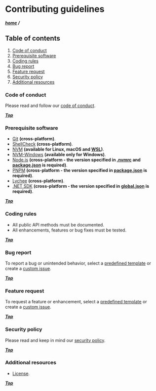 # Contributing guidelines

***[home](./readme.md) /***

## Table of contents

1. [Code of conduct](#code-of-conduct)
2. [Prerequisite software](#prerequisite-software)
3. [Coding rules](#coding-rules)
4. [Bug report](#bug-report)
5. [Feature request](#feature-request)
6. [Security policy](#security-policy)
7. [Additional resources](#additional-resources)

### Code of conduct

Please read and follow our [code of conduct](./code-of-conduct.md).

***[Top](#contributing-guidelines)***

### Prerequisite software

- [Git](https://git-scm.com) **(cross-platform)**.
- [ShellCheck](https://github.com/koalaman/shellcheck) **(cross-platform)**.
- [NVM](https://github.com/nvm-sh/nvm) **(available for Linux, macOS and [WSL](https://learn.microsoft.com/en-us/windows/wsl/install))**.
- [NVM-Windows](https://github.com/coreybutler/nvm-windows) **(available only for Windows)**.
- [Node.js](https://nodejs.org/en) **(cross-platform - the version specified in [.nvmrc](./.nvmrc) and [package.json](./package.json) is required)**.
- [PNPM](https://pnpm.io) **(cross-platform - the version specified in [package.json](./package.json) is required)**.
- [Lychee](https://github.com/lycheeverse/lychee) **(cross-platform)**.
- [.NET SDK](https://dotnet.microsoft.com/en-us/download) **(cross-platform - the version specified in [global.json](./global.json) is required)**.

***[Top](#contributing-guidelines)***

### Coding rules

- All public API methods must be documented.
- All enhancements, features or bug fixes must be tested.

***[Top](#contributing-guidelines)***

[issue-templates]: https://github.com/daht-x/sagitta-core/issues/new/choose
[new-issue]: https://github.com/daht-x/sagitta-core/issues/new

### Bug report

To report a bug or unintended behavior, select a [predefined template][issue-templates] or create a [custom issue][new-issue].

***[Top](#contributing-guidelines)***

### Feature request

To request a feature or enhancement, select a [predefined template][issue-templates] or create a [custom issue][new-issue].

***[Top](#contributing-guidelines)***

### Security policy

Please read and keep in mind our [security policy](./security.md).

***[Top](#contributing-guidelines)***

### Additional resources

- [License](./license).

***[Top](#contributing-guidelines)***
